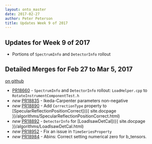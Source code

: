 ```yaml
---
layout: onto_master
date: 2017-02-27
author: Peter Peterson
title: Updates Week 9 of 2017
---
```

Updates for Week 9 of 2017
--------------------------

* Portions of `SpectrumInfo` and `DetectorInfo` rollout

Detailed Merges for Feb 27 to Mar 5, 2017
-----------------------------------------
[on github](https://github.com/mantidproject/mantid/pulls?q=is%3Apr+merged%3A2017-02-28..2017-03-05)

* [PR18660](https://github.com/mantidproject/mantid/pull/18660) - `SpectrumInfo` and `DetectorInfo` rollout: `LoadHelper.cpp` to `RotateInstrumentComponentTest.h`
* *new* [PR18835](https://github.com/mantidproject/mantid/pull/18835) - Ikeda-Carpenter parameters non-negative
* *new* [PR18890](https://github.com/mantidproject/mantid/pull/18890) - Add `CorrectionType` property to [SpecularReflectionPositionCorrect]({{ site.docpage }}/algorithms/SpecularReflectionPositionCorrect.html)
* *new* [PR18892](https://github.com/mantidproject/mantid/pull/18892) - `DetectorInfo` for [LoadIsawDetCal]({{ site.docpage }}/algorithms/LoadIsawDetCal.html)
* *new* [PR18952](https://github.com/mantidproject/mantid/pull/18952) - Fix an issue in `TimeSeriesProperty`
* *new* [PR18984](https://github.com/mantidproject/mantid/pull/18984) - Abins: Correct setting numerical zero for b_tensors.
